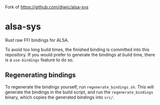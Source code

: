 Fork of https://github.com/diwic/alsa-sys

# alsa-sys

Rust raw FFI bindings for ALSA.

To avoid too long build times, the finished binding is committed into this
repository. If you would prefer to generate the bindings at build time, there
is a `use-bindings` feature to do so.

## Regenerating bindings

To regenerate the bindings yourself, run `regenerate_bindings.sh`. This
will generate the bindings in the build script, and run the
`regenerate_bindings` binary, which copies the generated bindings into
`src/`.

